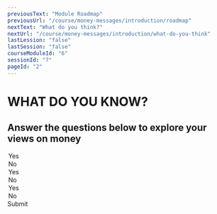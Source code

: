 ```yaml
---
previousText: "Module Roadmap"
previousUrl: "/course/money-messages/introduction/roadmap"
nextText: "What do you think?"
nextUrl: "/course/money-messages/introduction/what-do-you-think"
lastLession: "false"
lastSession: "false"
courseModuleId: "6"
sessionId: "7"
pageId: "2"
---
```



# WHAT DO YOU KNOW?

## Answer the questions below to explore your views on money

<sparkle-quiz question-text="What are your thoughts about the importance of money in our lives?" type="TEXT" question-id="101"></sparkle-quiz>
<sparkle-quiz question-text="Is energy important in acquiring more money?" type="MULTIPLE-CHOICE" question-id="102">
<span slot="options">

<option>Yes</option>
<option>No</option>  
 </span>
</sparkle-quiz>
<sparkle-quiz question-text="Is your future vision important in having large sums of money one day?" type="MULTIPLE-CHOICE" question-id="103">
<span slot="options">
<option>Yes</option>
<option>No</option>  
 </span>
</sparkle-quiz>
<sparkle-quiz question-text="Is it important to keep company with people who have a good attitude toward money?" type="MULTIPLE-CHOICE" question-id="104">
<span slot="options">
<option>Yes</option>
<option>No</option>   
</span>
</sparkle-quiz>
<sparkle-button primary round>Submit</sparkle-button>
